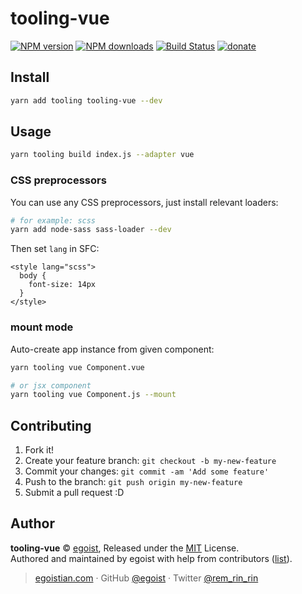 # tooling-vue

[![NPM version](https://img.shields.io/npm/v/tooling-vue.svg?style=flat)](https://npmjs.com/package/tooling-vue) [![NPM downloads](https://img.shields.io/npm/dm/tooling-vue.svg?style=flat)](https://npmjs.com/package/tooling-vue) [![Build Status](https://img.shields.io/circleci/project/egoist/tooling-vue/master.svg?style=flat)](https://circleci.com/gh/egoist/tooling-vue) [![donate](https://img.shields.io/badge/$-donate-ff69b4.svg?maxAge=2592000&style=flat)](https://github.com/egoist/donate)

## Install

```bash
yarn add tooling tooling-vue --dev
```

## Usage

```bash
yarn tooling build index.js --adapter vue
```

### CSS preprocessors

You can use any CSS preprocessors, just install relevant loaders:

```bash
# for example: scss
yarn add node-sass sass-loader --dev
```

Then set `lang` in SFC:

```vue
<style lang="scss">
  body {
    font-size: 14px
  }
</style>
```

### mount mode

Auto-create app instance from given component:

```bash
yarn tooling vue Component.vue

# or jsx component
yarn tooling vue Component.js --mount
```

## Contributing

1. Fork it!
2. Create your feature branch: `git checkout -b my-new-feature`
3. Commit your changes: `git commit -am 'Add some feature'`
4. Push to the branch: `git push origin my-new-feature`
5. Submit a pull request :D


## Author

**tooling-vue** © [egoist](https://github.com/egoist), Released under the [MIT](./LICENSE) License.<br>
Authored and maintained by egoist with help from contributors ([list](https://github.com/egoist/tooling-vue/contributors)).

> [egoistian.com](https://egoistian.com) · GitHub [@egoist](https://github.com/egoist) · Twitter [@rem_rin_rin](https://twitter.com/rem_rin_rin)

